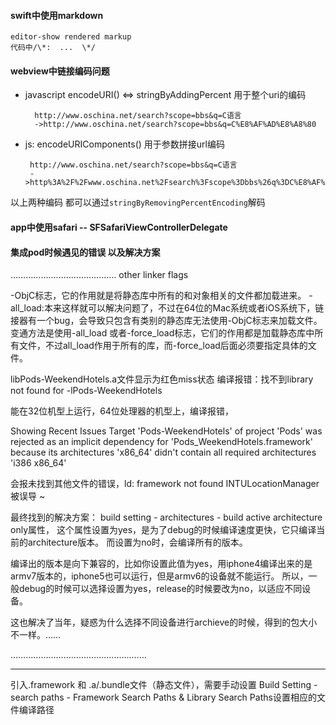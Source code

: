 
#### swift中使用markdown

    editor-show rendered markup
    代码中/\*:  ...  \*/
    
#### webview中链接编码问题

 - javascript encodeURI() <=>  stringByAddingPercent 
   用于整个uri的编码
   
         http://www.oschina.net/search?scope=bbs&q=C语言
         ->http://www.oschina.net/search?scope=bbs&q=C%E8%AF%AD%E8%A8%80 
         
 - js: encodeURIComponents() 
   用于参数拼接url编码  
   
        http://www.oschina.net/search?scope=bbs&q=C语言
        ->http%3A%2F%2Fwww.oschina.net%2Fsearch%3Fscope%3Dbbs%26q%3DC%E8%AF%AD%E8%A8%80
        
以上两种编码 都可以通过`stringByRemovingPercentEncoding`解码


#### app中使用safari -- SFSafariViewControllerDelegate


#### 集成pod时候遇见的错误 以及解决方案
……………………………………
other linker flags

-ObjC标志，它的作用就是将静态库中所有的和对象相关的文件都加载进来。
-all_load:本来这样就可以解决问题了，不过在64位的Mac系统或者iOS系统下，链接器有一个bug，会导致只包含有类别的静态库无法使用-ObjC标志来加载文件。变通方法是使用-all_load 或者-force_load标志，它们的作用都是加载静态库中所有文件，不过all_load作用于所有的库，而-force_load后面必须要指定具体的文件。


libPods-WeekendHotels.a文件显示为红色miss状态
编译报错：找不到library not found for -lPods-WeekendHotels

能在32位机型上运行，64位处理器的机型上，编译报错，

Showing Recent Issues
Target 'Pods-WeekendHotels' of project 'Pods' was rejected as an implicit dependency for 'Pods_WeekendHotels.framework' because its architectures 'x86_64' didn't contain all required architectures 'i386 x86_64'

会报未找到其他文件的错误，ld: framework not found INTULocationManager
被误导 ~

最终找到的解决方案：
build setting - architectures - build active architecture only属性，
这个属性设置为yes，是为了debug的时候编译速度更快，它只编译当前的architecture版本。
而设置为no时，会编译所有的版本。

编译出的版本是向下兼容的，比如你设置此值为yes，用iphone4编译出来的是armv7版本的，iphone5也可以运行，但是armv6的设备就不能运行。
所以，一般debug的时候可以选择设置为yes，release的时候要改为no，以适应不同设备。

这也解决了当年，疑惑为什么选择不同设备进行archieve的时候，得到的包大小不一样。……

………………………………………………

-------
引入.framework 和 .a/.bundle文件（静态文件），需要手动设置 Build Setting - search paths - Framework Search Paths & Library Search Paths设置相应的文件编译路径


  






